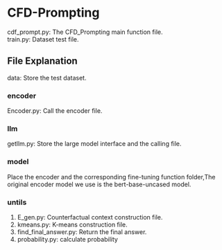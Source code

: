 # CFD-Prompting
cdf_prompt.py: The CFD_Prompting main function file.<br>
train.py: Dataset test file.<br>
## File Explanation
data: Store the test dataset.<br>
### encoder
Encoder.py: Call the encoder file.<br>
### llm
getllm.py: Store the large model interface and the calling file.<br>
### model
  Place the encoder and the corresponding fine-tuning function folder,The original encoder model we use is the bert-base-uncased model.<br>
### untils <br>
1. E_gen.py: Counterfactual context construction file.<br>
2. kmeans.py: K-means construction file.<br>
3. find_final_answer.py: Return the final answer.<br>
4. probability.py: calculate probability <br>

